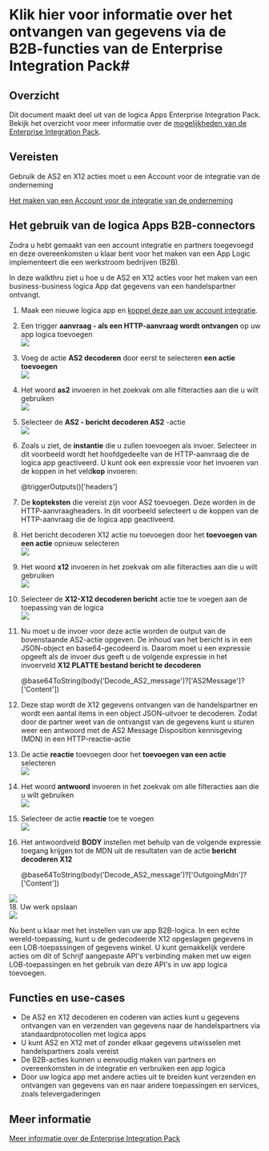 <properties 
    pageTitle="B2B-oplossingen maken met Enterprise Integration Pack | Microsoft Azure App Service | Microsoft Azure" 
    description="Klik hier voor informatie over het ontvangen van gegevens via de B2B-functies van de Enterprise Integration Pack" 
    services="logic-apps" 
    documentationCenter=".net,nodejs,java"
    authors="msftman" 
    manager="erikre" 
    editor="cgronlun"/>

<tags 
    ms.service="logic-apps" 
    ms.workload="integration" 
    ms.tgt_pltfrm="na" 
    ms.devlang="na" 
    ms.topic="article" 
    ms.date="07/08/2016" 
    ms.author="deonhe"/>

# <a name="learn-about-receiving-data-using-the-b2b-features-of-the-enterprise-integration-pack"></a>Klik hier voor informatie over het ontvangen van gegevens via de B2B-functies van de Enterprise Integration Pack#

## <a name="overview"></a>Overzicht ##

Dit document maakt deel uit van de logica Apps Enterprise Integration Pack. Bekijk het overzicht voor meer informatie over de [mogelijkheden van de Enterprise Integration Pack](./app-service-logic-enterprise-integration-overview.md).

## <a name="prerequisites"></a>Vereisten ##

Gebruik de AS2 en X12 acties moet u een Account voor de integratie van de onderneming

[Het maken van een Account voor de integratie van de onderneming](./app-service-logic-enterprise-integration-accounts.md)

## <a name="how-to-use-the-logic-apps-b2b-connectors"></a>Het gebruik van de logica Apps B2B-connectors ##

Zodra u hebt gemaakt van een account integratie en partners toegevoegd en deze overeenkomsten u klaar bent voor het maken van een App Logic implementeert die een werkstroom bedrijven (B2B).

In deze walkthru ziet u hoe u de AS2 en X12 acties voor het maken van een business-business logica App dat gegevens van een handelspartner ontvangt.

1. Maak een nieuwe logica app en [koppel deze aan uw account integratie](./app-service-logic-enterprise-integration-accounts.md).  
2. Een trigger **aanvraag - als een HTTP-aanvraag wordt ontvangen** op uw app logica toevoegen  
![](./media/app-service-logic-enterprise-integration-b2b/flatfile-1.png)  
3. Voeg de actie **AS2 decoderen** door eerst te selecteren **een actie toevoegen**  
![](./media/app-service-logic-enterprise-integration-b2b/transform-2.png)  
4. Het woord **as2** invoeren in het zoekvak om alle filteracties aan die u wilt gebruiken  
![](./media/app-service-logic-enterprise-integration-b2b/b2b-5.png)  
6. Selecteer de **AS2 - bericht decoderen AS2** -actie  
![](./media/app-service-logic-enterprise-integration-b2b/b2b-6.png)  
7. Zoals u ziet, de **instantie** die u zullen toevoegen als invoer. Selecteer in dit voorbeeld wordt het hoofdgedeelte van de HTTP-aanvraag die de logica app geactiveerd. U kunt ook een expressie voor het invoeren van de koppen in het veld**kop** invoeren:

    @triggerOutputs()['headers']

8. De **kopteksten** die vereist zijn voor AS2 toevoegen. Deze worden in de HTTP-aanvraagheaders. In dit voorbeeld selecteert u de koppen van de HTTP-aanvraag die de logica app geactiveerd.
9. Het bericht decoderen X12 actie nu toevoegen door het **toevoegen van een actie** opnieuw selecteren  
![](./media/app-service-logic-enterprise-integration-b2b/b2b-9.png)   
10. Het woord **x12** invoeren in het zoekvak om alle filteracties aan die u wilt gebruiken  
![](./media/app-service-logic-enterprise-integration-b2b/b2b-10.png)  
11. Selecteer de **X12-X12 decoderen bericht** actie toe te voegen aan de toepassing van de logica  
![](./media/app-service-logic-enterprise-integration-b2b/b2b-as2message.png)  
12. Nu moet u de invoer voor deze actie worden de output van de bovenstaande AS2-actie opgeven. De inhoud van het bericht is in een JSON-object en base64-gecodeerd is. Daarom moet u een expressie opgeeft als de invoer dus geeft u de volgende expressie in het invoerveld **X12 PLATTE bestand bericht te decoderen**  

    @base64ToString(body('Decode_AS2_message')?['AS2Message']?['Content'])  

13. Deze stap wordt de X12 gegevens ontvangen van de handelspartner en wordt een aantal items in een object JSON-uitvoer te decoderen. Zodat door de partner weet van de ontvangst van de gegevens kunt u sturen weer een antwoord met de AS2 Message Disposition kennisgeving (MDN) in een HTTP-reactie-actie  
14. De actie **reactie** toevoegen door het **toevoegen van een actie** selecteren   
![](./media/app-service-logic-enterprise-integration-b2b/b2b-14.png)  
15. Het woord **antwoord** invoeren in het zoekvak om alle filteracties aan die u wilt gebruiken  
![](./media/app-service-logic-enterprise-integration-b2b/b2b-15.png)  
16. Selecteer de actie **reactie** toe te voegen  
![](./media/app-service-logic-enterprise-integration-b2b/b2b-16.png)  
17. Het antwoordveld **BODY** instellen met behulp van de volgende expressie toegang krijgen tot de MDN uit de resultaten van de actie **bericht decoderen X12**  

    @base64ToString(body('Decode_AS2_message')?['OutgoingMdn']?['Content'])  

![](./media/app-service-logic-enterprise-integration-b2b/b2b-17.png)  
18. Uw werk opslaan  
![](./media/app-service-logic-enterprise-integration-b2b/transform-5.png)  

Nu bent u klaar met het instellen van uw app B2B-logica. In een echte wereld-toepassing, kunt u de gedecodeerde X12 opgeslagen gegevens in een LOB-toepassingen of gegevens winkel. U kunt gemakkelijk verdere acties om dit of Schrijf aangepaste API's verbinding maken met uw eigen LOB-toepassingen en het gebruik van deze API's in uw app logica toevoegen.

## <a name="features-and-use-cases"></a>Functies en use-cases ##

- De AS2 en X12 decoderen en coderen van acties kunt u gegevens ontvangen van en verzenden van gegevens naar de handelspartners via standaardprotocollen met logica apps  
- U kunt AS2 en X12 met of zonder elkaar gegevens uitwisselen met handelspartners zoals vereist
- De B2B-acties kunnen u eenvoudig maken van partners en overeenkomsten in de integratie en verbruiken een app logica  
- Door uw logica app met andere acties uit te breiden kunt verzenden en ontvangen van gegevens van en naar andere toepassingen en services, zoals televergaderingen  

## <a name="learn-more"></a>Meer informatie ##

[Meer informatie over de Enterprise Integration Pack](./app-service-logic-enterprise-integration-overview.md)  